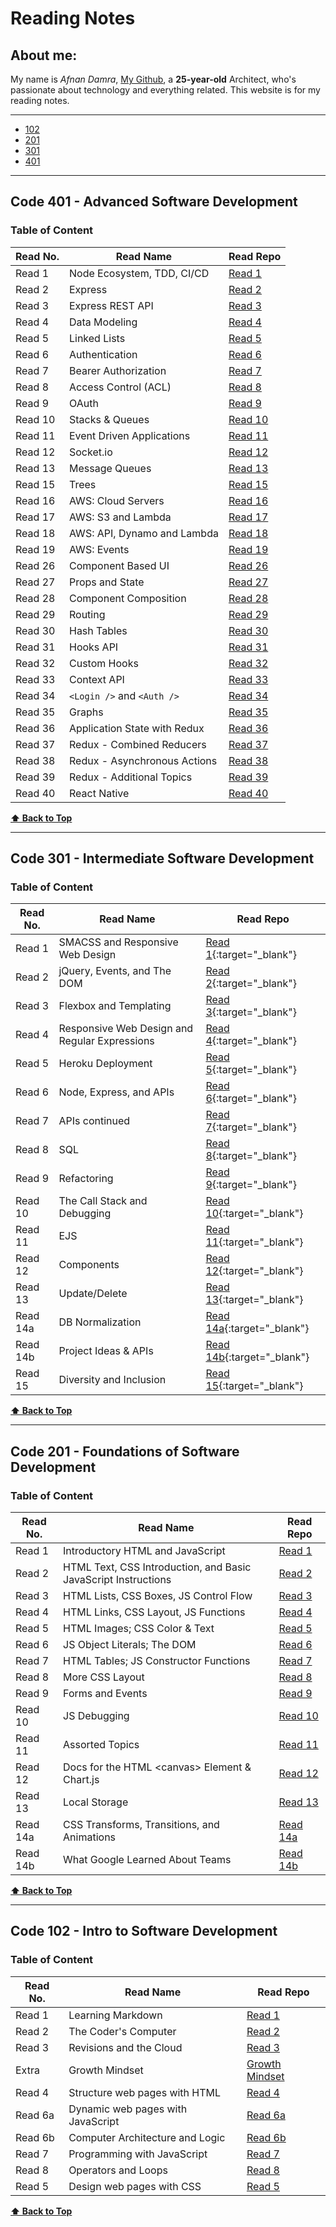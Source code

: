 # Reading Notes

<div id="top"></div>

## About me:
My name is _Afnan Damra_, [My Github](https://github.com/afnandamra), a __25-year-old__ Architect, who's passionate about technology and everything related. This website is for my reading notes.

----

- [102](#102)
- [201](#201)
- [301](#301)
- [401](#401)

----

<div id="401"></div>

## Code 401 - Advanced Software Development

### Table of Content

| Read No. | Read Name | Read Repo |
| --- | --- | --- |
| Read 1 | Node Ecosystem, TDD, CI/CD | [Read 1](https://afnandamra.github.io/reading-notes/401/class-01) |
| Read 2 | Express | [Read 2](https://afnandamra.github.io/reading-notes/401/class-02) |
| Read 3 | Express REST API | [Read 3](https://afnandamra.github.io/reading-notes/401/class-03) |
| Read 4 | Data Modeling | [Read 4](https://afnandamra.github.io/reading-notes/401/class-04) |
| Read 5 | Linked Lists | [Read 5](https://afnandamra.github.io/reading-notes/401/class-05) |
| Read 6 | Authentication | [Read 6](https://afnandamra.github.io/reading-notes/401/class-06) |
| Read 7 | Bearer Authorization | [Read 7](https://afnandamra.github.io/reading-notes/401/class-07) |
| Read 8 | Access Control (ACL) | [Read 8](https://afnandamra.github.io/reading-notes/401/class-08) |
| Read 9 | OAuth | [Read 9](https://afnandamra.github.io/reading-notes/401/class-09) |
| Read 10 | Stacks & Queues | [Read 10](https://afnandamra.github.io/reading-notes/401/class-10) |
| Read 11 | Event Driven Applications | [Read 11](https://afnandamra.github.io/reading-notes/401/class-11) |
| Read 12 | Socket.io | [Read 12](https://afnandamra.github.io/reading-notes/401/class-12) |
| Read 13 | Message Queues | [Read 13](https://afnandamra.github.io/reading-notes/401/class-13) |
| Read 15 | Trees | [Read 15](https://afnandamra.github.io/reading-notes/401/class-15) |
| Read 16 | AWS: Cloud Servers | [Read 16](https://afnandamra.github.io/reading-notes/401/class-16) |
| Read 17 | AWS: S3 and Lambda | [Read 17](https://afnandamra.github.io/reading-notes/401/class-17) |
| Read 18 | AWS: API, Dynamo and Lambda | [Read 18](https://afnandamra.github.io/reading-notes/401/class-18) |
| Read 19 | AWS: Events | [Read 19](https://afnandamra.github.io/reading-notes/401/class-19) |
| Read 26 | Component Based UI | [Read 26](https://afnandamra.github.io/reading-notes/401/class-26) |
| Read 27 | Props and State | [Read 27](https://afnandamra.github.io/reading-notes/401/class-27) |
| Read 28 | Component Composition | [Read 28](https://afnandamra.github.io/reading-notes/401/class-28) |
| Read 29 | Routing | [Read 29](https://afnandamra.github.io/reading-notes/401/class-29) |
| Read 30 | Hash Tables | [Read 30](https://afnandamra.github.io/reading-notes/401/class-30) |
| Read 31 | Hooks API | [Read 31](https://afnandamra.github.io/reading-notes/401/class-31) |
| Read 32 | Custom Hooks | [Read 32](https://afnandamra.github.io/reading-notes/401/class-32) |
| Read 33 | Context API | [Read 33](https://afnandamra.github.io/reading-notes/401/class-33) |
| Read 34 | `<Login />` and `<Auth />` | [Read 34](https://afnandamra.github.io/reading-notes/401/class-34) |
| Read 35 | Graphs | [Read 35](https://afnandamra.github.io/reading-notes/401/class-35) |
| Read 36 | Application State with Redux | [Read 36](https://afnandamra.github.io/reading-notes/401/class-36) |
| Read 37 | Redux - Combined Reducers | [Read 37](https://afnandamra.github.io/reading-notes/401/class-37) |
| Read 38 | Redux - Asynchronous Actions | [Read 38](https://afnandamra.github.io/reading-notes/401/class-38) |
| Read 39 | Redux - Additional Topics | [Read 39](https://afnandamra.github.io/reading-notes/401/class-39) |
| Read 40 | React Native | [Read 40](https://afnandamra.github.io/reading-notes/401/class-40) |

**[⬆ Back to Top](#top)**

----

<div id="301"></div>

## Code 301 - Intermediate Software Development

### Table of Content

| Read No. | Read Name | Read Repo |
| --- | --- | --- |
| Read 1 | SMACSS and Responsive Web Design | [Read 1](https://afnandamra.github.io/reading-notes/301/301-01){:target="_blank"} |
| Read 2 | jQuery, Events, and The DOM | [Read 2](https://afnandamra.github.io/reading-notes/301/301-02){:target="_blank"} |
| Read 3 | Flexbox and Templating | [Read 3](https://afnandamra.github.io/reading-notes/301/301-03){:target="_blank"} |
| Read 4 | Responsive Web Design and Regular Expressions | [Read 4](https://afnandamra.github.io/reading-notes/301/301-04){:target="_blank"} |
| Read 5 | Heroku Deployment | [Read 5](https://afnandamra.github.io/reading-notes/301/301-05){:target="_blank"} |
| Read 6 | Node, Express, and APIs | [Read 6](https://afnandamra.github.io/reading-notes/301/301-06){:target="_blank"} |
| Read 7 | APIs continued | [Read 7](https://afnandamra.github.io/reading-notes/301/301-07){:target="_blank"} |
| Read 8 | SQL | [Read 8](https://afnandamra.github.io/reading-notes/301/301-08){:target="_blank"} |
| Read 9 | Refactoring | [Read 9](https://afnandamra.github.io/reading-notes/301/301-09){:target="_blank"} |
| Read 10 | The Call Stack and Debugging | [Read 10](https://afnandamra.github.io/reading-notes/301/301-10){:target="_blank"} |
| Read 11 | EJS | [Read 11](https://afnandamra.github.io/reading-notes/301/301-11){:target="_blank"} |
| Read 12 | Components | [Read 12](https://afnandamra.github.io/reading-notes/301/301-12){:target="_blank"} |
| Read 13 | Update/Delete | [Read 13](https://afnandamra.github.io/reading-notes/301/301-13){:target="_blank"} |
| Read 14a | DB Normalization | [Read 14a](https://afnandamra.github.io/reading-notes/301/301-14a){:target="_blank"} |
| Read 14b | Project Ideas & APIs | [Read 14b](https://afnandamra.github.io/reading-notes/301/301-14b){:target="_blank"} |
| Read 15 | Diversity and Inclusion | [Read 15](https://afnandamra.github.io/reading-notes/301/301-15){:target="_blank"} |

**[⬆ Back to Top](#top)**

----

<div id="201"></div>

## Code 201 - Foundations of Software Development

### Table of Content

| Read No. | Read Name | Read Repo |
| --- | --- | --- |
| Read 1 | Introductory HTML and JavaScript | [Read 1](https://afnandamra.github.io/reading-notes/201/class-01) |
| Read 2 | HTML Text, CSS Introduction, and Basic JavaScript Instructions | [Read 2](https://afnandamra.github.io/reading-notes/201/class-02) |
| Read 3 | HTML Lists, CSS Boxes, JS Control Flow | [Read 3](https://afnandamra.github.io/reading-notes/201/class-03) |
| Read 4 | HTML Links, CSS Layout, JS Functions | [Read 4](https://afnandamra.github.io/reading-notes/201/class-04) |
| Read 5 | HTML Images; CSS Color & Text | [Read 5](https://afnandamra.github.io/reading-notes/201/class-05) |
| Read 6 |  JS Object Literals; The DOM | [Read 6](https://afnandamra.github.io/reading-notes/201/class-06) |
| Read 7 | HTML Tables; JS Constructor Functions | [Read 7](https://afnandamra.github.io/reading-notes/201/class-07) |
| Read 8 | More CSS Layout | [Read 8](https://afnandamra.github.io/reading-notes/201/class-08) |
| Read 9 | Forms and Events | [Read 9](https://afnandamra.github.io/reading-notes/201/class-09) |
| Read 10 | JS Debugging | [Read 10](https://afnandamra.github.io/reading-notes/201/class-10) |
| Read 11 | Assorted Topics | [Read 11](https://afnandamra.github.io/reading-notes/201/class-11) |
| Read 12 | Docs for the HTML \<canvas\> Element & Chart.js | [Read 12](https://afnandamra.github.io/reading-notes/201/class-12) |
| Read 13 | Local Storage | [Read 13](https://afnandamra.github.io/reading-notes/201/class-13) |
| Read 14a | CSS Transforms, Transitions, and Animations | [Read 14a](https://afnandamra.github.io/reading-notes/201/class-14a) |
| Read 14b | What Google Learned About Teams | [Read 14b](https://afnandamra.github.io/reading-notes/201/class-14b) |

**[⬆ Back to Top](#top)**

----

<div id="102"></div>

## Code 102 - Intro to Software Development

### Table of Content

| Read No. | Read Name | Read Repo |
| --- | --- | --- |
| Read 1 | Learning Markdown | [Read 1](https://afnandamra.github.io/reading-notes/102/Read%201) |
| Read 2 | The Coder's Computer | [Read 2](https://afnandamra.github.io/reading-notes/102/Read%202) |
| Read 3 | Revisions and the Cloud | [Read 3](https://afnandamra.github.io/reading-notes/102/Read%203) |
| Extra | Growth Mindset | [Growth Mindset](https://afnandamra.github.io/reading-notes/102/Growth%20Mindset) |
| Read 4 | Structure web pages with HTML | [Read 4](https://afnandamra.github.io/reading-notes/102/Read%204) |
| Read 6a | Dynamic web pages with JavaScript | [Read 6a](https://afnandamra.github.io/reading-notes/102/Read%206a) |
| Read 6b | Computer Architecture and Logic | [Read 6b](https://afnandamra.github.io/reading-notes/102/Read%206b) |
| Read 7 | Programming with JavaScript | [Read 7](https://afnandamra.github.io/reading-notes/102/Read%207) |
| Read 8 | Operators and Loops | [Read 8](https://afnandamra.github.io/reading-notes/102/Read%208) |
| Read 5 | Design web pages with CSS | [Read 5](https://afnandamra.github.io/reading-notes/102/Read%205)

**[⬆ Back to Top](#top)**